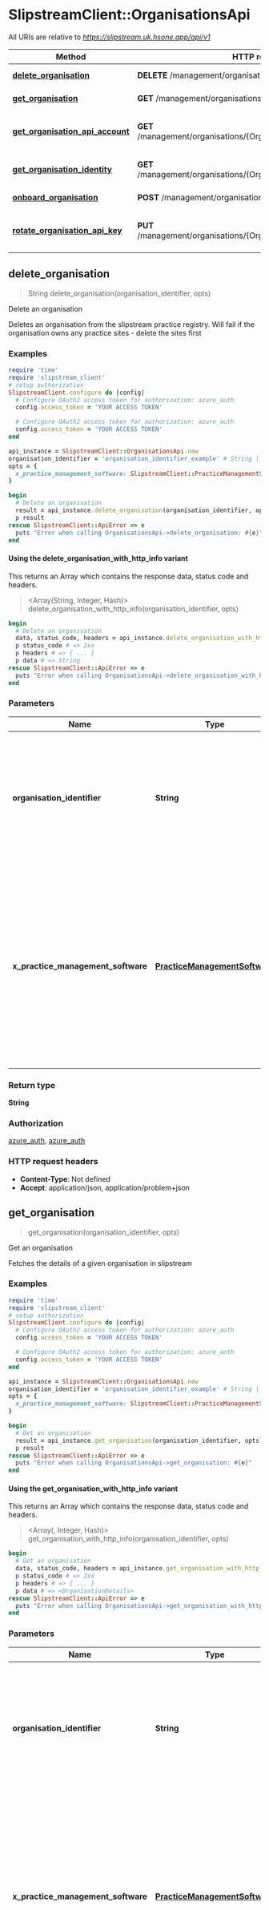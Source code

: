 # SlipstreamClient::OrganisationsApi

All URIs are relative to *https://slipstream.uk.hsone.app/api/v1*

| Method | HTTP request | Description |
| ------ | ------------ | ----------- |
| [**delete_organisation**](OrganisationsApi.md#delete_organisation) | **DELETE** /management/organisations/{OrganisationIdentifier} | Delete an organisation |
| [**get_organisation**](OrganisationsApi.md#get_organisation) | **GET** /management/organisations/{OrganisationIdentifier} | Get an organisation |
| [**get_organisation_api_account**](OrganisationsApi.md#get_organisation_api_account) | **GET** /management/organisations/{OrganisationIdentifier}/api/account | Gets the api account for an organisation |
| [**get_organisation_identity**](OrganisationsApi.md#get_organisation_identity) | **GET** /management/organisations/{OrganisationIdentifier}/identity | Get organisation identity |
| [**onboard_organisation**](OrganisationsApi.md#onboard_organisation) | **POST** /management/organisations/{OrganisationIdentifier} | Upsert organisation |
| [**rotate_organisation_api_key**](OrganisationsApi.md#rotate_organisation_api_key) | **PUT** /management/organisations/{OrganisationIdentifier}/api/account | Rotates the api keys for the organisation |


## delete_organisation

> String delete_organisation(organisation_identifier, opts)

Delete an organisation

Deletes an organisation from the slipstream practice registry. Will fail if the organisation owns any practice sites - delete the sites first

### Examples

```ruby
require 'time'
require 'slipstream_client'
# setup authorization
SlipstreamClient.configure do |config|
  # Configure OAuth2 access token for authorization: azure_auth
  config.access_token = 'YOUR ACCESS TOKEN'

  # Configure OAuth2 access token for authorization: azure_auth
  config.access_token = 'YOUR ACCESS TOKEN'
end

api_instance = SlipstreamClient::OrganisationsApi.new
organisation_identifier = 'organisation_identifier_example' # String | The PMS-specific id that uniquely identifies an organisation (What you call the organisation in your software), which owns one or more practice sites
opts = {
  x_practice_management_software: SlipstreamClient::PracticeManagementSoftware::TESTING # PracticeManagementSoftware | The intended practice management software for the request, used to disambiguate a pms specific identifier when you have access to multiple PMS systems.   **Omit this if you only have access to a single PMS.** 
}

begin
  # Delete an organisation
  result = api_instance.delete_organisation(organisation_identifier, opts)
  p result
rescue SlipstreamClient::ApiError => e
  puts "Error when calling OrganisationsApi->delete_organisation: #{e}"
end
```

#### Using the delete_organisation_with_http_info variant

This returns an Array which contains the response data, status code and headers.

> <Array(String, Integer, Hash)> delete_organisation_with_http_info(organisation_identifier, opts)

```ruby
begin
  # Delete an organisation
  data, status_code, headers = api_instance.delete_organisation_with_http_info(organisation_identifier, opts)
  p status_code # => 2xx
  p headers # => { ... }
  p data # => String
rescue SlipstreamClient::ApiError => e
  puts "Error when calling OrganisationsApi->delete_organisation_with_http_info: #{e}"
end
```

### Parameters

| Name | Type | Description | Notes |
| ---- | ---- | ----------- | ----- |
| **organisation_identifier** | **String** | The PMS-specific id that uniquely identifies an organisation (What you call the organisation in your software), which owns one or more practice sites |  |
| **x_practice_management_software** | [**PracticeManagementSoftware**](.md) | The intended practice management software for the request, used to disambiguate a pms specific identifier when you have access to multiple PMS systems.   **Omit this if you only have access to a single PMS.**  | [optional] |

### Return type

**String**

### Authorization

[azure_auth](../README.md#azure_auth), [azure_auth](../README.md#azure_auth)

### HTTP request headers

- **Content-Type**: Not defined
- **Accept**: application/json, application/problem+json


## get_organisation

> <OrganisationDetails> get_organisation(organisation_identifier, opts)

Get an organisation

Fetches the details of a given organisation in slipstream

### Examples

```ruby
require 'time'
require 'slipstream_client'
# setup authorization
SlipstreamClient.configure do |config|
  # Configure OAuth2 access token for authorization: azure_auth
  config.access_token = 'YOUR ACCESS TOKEN'

  # Configure OAuth2 access token for authorization: azure_auth
  config.access_token = 'YOUR ACCESS TOKEN'
end

api_instance = SlipstreamClient::OrganisationsApi.new
organisation_identifier = 'organisation_identifier_example' # String | The PMS-specific id that uniquely identifies an organisation (What you call the organisation in your software), which owns one or more practice sites
opts = {
  x_practice_management_software: SlipstreamClient::PracticeManagementSoftware::TESTING # PracticeManagementSoftware | The intended practice management software for the request, used to disambiguate a pms specific identifier when you have access to multiple PMS systems.   **Omit this if you only have access to a single PMS.** 
}

begin
  # Get an organisation
  result = api_instance.get_organisation(organisation_identifier, opts)
  p result
rescue SlipstreamClient::ApiError => e
  puts "Error when calling OrganisationsApi->get_organisation: #{e}"
end
```

#### Using the get_organisation_with_http_info variant

This returns an Array which contains the response data, status code and headers.

> <Array(<OrganisationDetails>, Integer, Hash)> get_organisation_with_http_info(organisation_identifier, opts)

```ruby
begin
  # Get an organisation
  data, status_code, headers = api_instance.get_organisation_with_http_info(organisation_identifier, opts)
  p status_code # => 2xx
  p headers # => { ... }
  p data # => <OrganisationDetails>
rescue SlipstreamClient::ApiError => e
  puts "Error when calling OrganisationsApi->get_organisation_with_http_info: #{e}"
end
```

### Parameters

| Name | Type | Description | Notes |
| ---- | ---- | ----------- | ----- |
| **organisation_identifier** | **String** | The PMS-specific id that uniquely identifies an organisation (What you call the organisation in your software), which owns one or more practice sites |  |
| **x_practice_management_software** | [**PracticeManagementSoftware**](.md) | The intended practice management software for the request, used to disambiguate a pms specific identifier when you have access to multiple PMS systems.   **Omit this if you only have access to a single PMS.**  | [optional] |

### Return type

[**OrganisationDetails**](OrganisationDetails.md)

### Authorization

[azure_auth](../README.md#azure_auth), [azure_auth](../README.md#azure_auth)

### HTTP request headers

- **Content-Type**: Not defined
- **Accept**: application/json, application/problem+json


## get_organisation_api_account

> <ApiAccountDetails> get_organisation_api_account(organisation_identifier, opts)

Gets the api account for an organisation

Fetches the details of the api account for a given organisation. If the account does not yet exist, it will be created and the API key returned. This is the same account that is used to access the public API

### Examples

```ruby
require 'time'
require 'slipstream_client'
# setup authorization
SlipstreamClient.configure do |config|
  # Configure OAuth2 access token for authorization: azure_auth
  config.access_token = 'YOUR ACCESS TOKEN'

  # Configure OAuth2 access token for authorization: azure_auth
  config.access_token = 'YOUR ACCESS TOKEN'
end

api_instance = SlipstreamClient::OrganisationsApi.new
organisation_identifier = 'organisation_identifier_example' # String | The PMS-specific id that uniquely identifies an organisation (What you call the organisation in your software), which owns one or more practice sites
opts = {
  x_practice_management_software: SlipstreamClient::PracticeManagementSoftware::TESTING # PracticeManagementSoftware | The intended practice management software for the request, used to disambiguate a pms specific identifier when you have access to multiple PMS systems.   **Omit this if you only have access to a single PMS.** 
}

begin
  # Gets the api account for an organisation
  result = api_instance.get_organisation_api_account(organisation_identifier, opts)
  p result
rescue SlipstreamClient::ApiError => e
  puts "Error when calling OrganisationsApi->get_organisation_api_account: #{e}"
end
```

#### Using the get_organisation_api_account_with_http_info variant

This returns an Array which contains the response data, status code and headers.

> <Array(<ApiAccountDetails>, Integer, Hash)> get_organisation_api_account_with_http_info(organisation_identifier, opts)

```ruby
begin
  # Gets the api account for an organisation
  data, status_code, headers = api_instance.get_organisation_api_account_with_http_info(organisation_identifier, opts)
  p status_code # => 2xx
  p headers # => { ... }
  p data # => <ApiAccountDetails>
rescue SlipstreamClient::ApiError => e
  puts "Error when calling OrganisationsApi->get_organisation_api_account_with_http_info: #{e}"
end
```

### Parameters

| Name | Type | Description | Notes |
| ---- | ---- | ----------- | ----- |
| **organisation_identifier** | **String** | The PMS-specific id that uniquely identifies an organisation (What you call the organisation in your software), which owns one or more practice sites |  |
| **x_practice_management_software** | [**PracticeManagementSoftware**](.md) | The intended practice management software for the request, used to disambiguate a pms specific identifier when you have access to multiple PMS systems.   **Omit this if you only have access to a single PMS.**  | [optional] |

### Return type

[**ApiAccountDetails**](ApiAccountDetails.md)

### Authorization

[azure_auth](../README.md#azure_auth), [azure_auth](../README.md#azure_auth)

### HTTP request headers

- **Content-Type**: Not defined
- **Accept**: application/json, application/problem+json


## get_organisation_identity

> <OrganisationIdentity> get_organisation_identity(organisation_identifier, opts)

Get organisation identity

Fetches the identity of a given organisation in slipstream

### Examples

```ruby
require 'time'
require 'slipstream_client'
# setup authorization
SlipstreamClient.configure do |config|
  # Configure OAuth2 access token for authorization: azure_auth
  config.access_token = 'YOUR ACCESS TOKEN'

  # Configure OAuth2 access token for authorization: azure_auth
  config.access_token = 'YOUR ACCESS TOKEN'
end

api_instance = SlipstreamClient::OrganisationsApi.new
organisation_identifier = 'organisation_identifier_example' # String | The PMS-specific id that uniquely identifies an organisation (What you call the organisation in your software), which owns one or more practice sites
opts = {
  x_practice_management_software: SlipstreamClient::PracticeManagementSoftware::TESTING # PracticeManagementSoftware | The intended practice management software for the request, used to disambiguate a pms specific identifier when you have access to multiple PMS systems.   **Omit this if you only have access to a single PMS.** 
}

begin
  # Get organisation identity
  result = api_instance.get_organisation_identity(organisation_identifier, opts)
  p result
rescue SlipstreamClient::ApiError => e
  puts "Error when calling OrganisationsApi->get_organisation_identity: #{e}"
end
```

#### Using the get_organisation_identity_with_http_info variant

This returns an Array which contains the response data, status code and headers.

> <Array(<OrganisationIdentity>, Integer, Hash)> get_organisation_identity_with_http_info(organisation_identifier, opts)

```ruby
begin
  # Get organisation identity
  data, status_code, headers = api_instance.get_organisation_identity_with_http_info(organisation_identifier, opts)
  p status_code # => 2xx
  p headers # => { ... }
  p data # => <OrganisationIdentity>
rescue SlipstreamClient::ApiError => e
  puts "Error when calling OrganisationsApi->get_organisation_identity_with_http_info: #{e}"
end
```

### Parameters

| Name | Type | Description | Notes |
| ---- | ---- | ----------- | ----- |
| **organisation_identifier** | **String** | The PMS-specific id that uniquely identifies an organisation (What you call the organisation in your software), which owns one or more practice sites |  |
| **x_practice_management_software** | [**PracticeManagementSoftware**](.md) | The intended practice management software for the request, used to disambiguate a pms specific identifier when you have access to multiple PMS systems.   **Omit this if you only have access to a single PMS.**  | [optional] |

### Return type

[**OrganisationIdentity**](OrganisationIdentity.md)

### Authorization

[azure_auth](../README.md#azure_auth), [azure_auth](../README.md#azure_auth)

### HTTP request headers

- **Content-Type**: Not defined
- **Accept**: application/json, application/problem+json


## onboard_organisation

> <OrganisationIdentity> onboard_organisation(organisation_identifier, organisation_onboarding_request, opts)

Upsert organisation

Creates or updates an organisation in the slipstream practice registry and returns a unique identifier

### Examples

```ruby
require 'time'
require 'slipstream_client'
# setup authorization
SlipstreamClient.configure do |config|
  # Configure OAuth2 access token for authorization: azure_auth
  config.access_token = 'YOUR ACCESS TOKEN'

  # Configure OAuth2 access token for authorization: azure_auth
  config.access_token = 'YOUR ACCESS TOKEN'
end

api_instance = SlipstreamClient::OrganisationsApi.new
organisation_identifier = 'organisation_identifier_example' # String | The PMS-specific id that uniquely identifies an organisation (What you call the organisation in your software), which owns one or more practice sites
organisation_onboarding_request = SlipstreamClient::OrganisationOnboardingRequest.new({name: 'Dental Mega Corp'}) # OrganisationOnboardingRequest | The details of the organisation to onboard
opts = {
  x_practice_management_software: SlipstreamClient::PracticeManagementSoftware::TESTING # PracticeManagementSoftware | The intended practice management software for the request, used to disambiguate a pms specific identifier when you have access to multiple PMS systems.   **Omit this if you only have access to a single PMS.** 
}

begin
  # Upsert organisation
  result = api_instance.onboard_organisation(organisation_identifier, organisation_onboarding_request, opts)
  p result
rescue SlipstreamClient::ApiError => e
  puts "Error when calling OrganisationsApi->onboard_organisation: #{e}"
end
```

#### Using the onboard_organisation_with_http_info variant

This returns an Array which contains the response data, status code and headers.

> <Array(<OrganisationIdentity>, Integer, Hash)> onboard_organisation_with_http_info(organisation_identifier, organisation_onboarding_request, opts)

```ruby
begin
  # Upsert organisation
  data, status_code, headers = api_instance.onboard_organisation_with_http_info(organisation_identifier, organisation_onboarding_request, opts)
  p status_code # => 2xx
  p headers # => { ... }
  p data # => <OrganisationIdentity>
rescue SlipstreamClient::ApiError => e
  puts "Error when calling OrganisationsApi->onboard_organisation_with_http_info: #{e}"
end
```

### Parameters

| Name | Type | Description | Notes |
| ---- | ---- | ----------- | ----- |
| **organisation_identifier** | **String** | The PMS-specific id that uniquely identifies an organisation (What you call the organisation in your software), which owns one or more practice sites |  |
| **organisation_onboarding_request** | [**OrganisationOnboardingRequest**](OrganisationOnboardingRequest.md) | The details of the organisation to onboard |  |
| **x_practice_management_software** | [**PracticeManagementSoftware**](.md) | The intended practice management software for the request, used to disambiguate a pms specific identifier when you have access to multiple PMS systems.   **Omit this if you only have access to a single PMS.**  | [optional] |

### Return type

[**OrganisationIdentity**](OrganisationIdentity.md)

### Authorization

[azure_auth](../README.md#azure_auth), [azure_auth](../README.md#azure_auth)

### HTTP request headers

- **Content-Type**: application/json
- **Accept**: application/json, application/problem+json


## rotate_organisation_api_key

> <ApiAccountDetailsWithKey> rotate_organisation_api_key(organisation_identifier, opts)

Rotates the api keys for the organisation

Issues a new primary api key and makes the current api key into a secondary key - The new primary key will be returned in the response.</br> The old primary key will continue to work until it is rotated again (call this endpoint twice to invalidate all keys)

### Examples

```ruby
require 'time'
require 'slipstream_client'
# setup authorization
SlipstreamClient.configure do |config|
  # Configure OAuth2 access token for authorization: azure_auth
  config.access_token = 'YOUR ACCESS TOKEN'

  # Configure OAuth2 access token for authorization: azure_auth
  config.access_token = 'YOUR ACCESS TOKEN'
end

api_instance = SlipstreamClient::OrganisationsApi.new
organisation_identifier = 'organisation_identifier_example' # String | The PMS-specific id that uniquely identifies an organisation (What you call the organisation in your software), which owns one or more practice sites
opts = {
  x_practice_management_software: SlipstreamClient::PracticeManagementSoftware::TESTING # PracticeManagementSoftware | The intended practice management software for the request, used to disambiguate a pms specific identifier when you have access to multiple PMS systems.   **Omit this if you only have access to a single PMS.** 
}

begin
  # Rotates the api keys for the organisation
  result = api_instance.rotate_organisation_api_key(organisation_identifier, opts)
  p result
rescue SlipstreamClient::ApiError => e
  puts "Error when calling OrganisationsApi->rotate_organisation_api_key: #{e}"
end
```

#### Using the rotate_organisation_api_key_with_http_info variant

This returns an Array which contains the response data, status code and headers.

> <Array(<ApiAccountDetailsWithKey>, Integer, Hash)> rotate_organisation_api_key_with_http_info(organisation_identifier, opts)

```ruby
begin
  # Rotates the api keys for the organisation
  data, status_code, headers = api_instance.rotate_organisation_api_key_with_http_info(organisation_identifier, opts)
  p status_code # => 2xx
  p headers # => { ... }
  p data # => <ApiAccountDetailsWithKey>
rescue SlipstreamClient::ApiError => e
  puts "Error when calling OrganisationsApi->rotate_organisation_api_key_with_http_info: #{e}"
end
```

### Parameters

| Name | Type | Description | Notes |
| ---- | ---- | ----------- | ----- |
| **organisation_identifier** | **String** | The PMS-specific id that uniquely identifies an organisation (What you call the organisation in your software), which owns one or more practice sites |  |
| **x_practice_management_software** | [**PracticeManagementSoftware**](.md) | The intended practice management software for the request, used to disambiguate a pms specific identifier when you have access to multiple PMS systems.   **Omit this if you only have access to a single PMS.**  | [optional] |

### Return type

[**ApiAccountDetailsWithKey**](ApiAccountDetailsWithKey.md)

### Authorization

[azure_auth](../README.md#azure_auth), [azure_auth](../README.md#azure_auth)

### HTTP request headers

- **Content-Type**: Not defined
- **Accept**: application/json, application/problem+json


